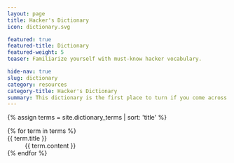 ```yaml
---
layout: page
title: Hacker's Dictionary
icon: dictionary.svg

featured: true
featured-title: Dictionary
featured-weight: 5
teaser: Familiarize yourself with must-know hacker vocabulary.

hide-nav: true
slug: dictionary
category: resources
category-title: Hacker's Dictionary
summary: This dictionary is the first place to turn if you come across a hacking-related word you don't understand and want to learn exactly what it means.
---
```

{% assign terms = site.dictionary_terms | sort: 'title' %}
<div class="dictionary">
  <dl>
  {% for term in terms %}
    <dt>{{ term.title }}</dt>
    <dd>{{ term.content }}</dd>
  {% endfor %}
  </dl>
</div>
